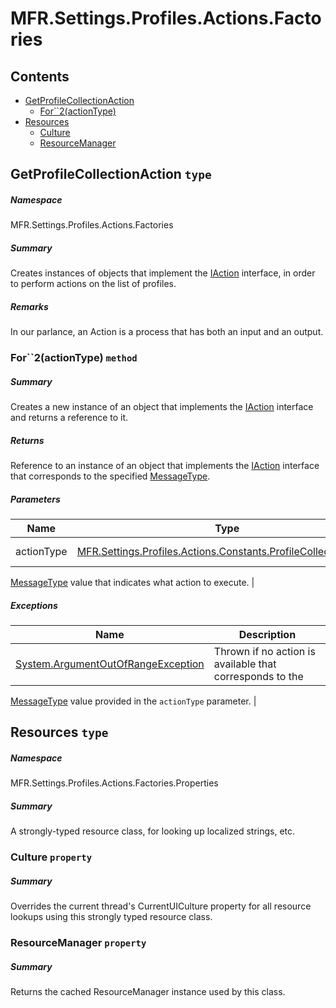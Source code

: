 <a name='assembly'></a>
# MFR.Settings.Profiles.Actions.Factories

## Contents

- [GetProfileCollectionAction](#T-MFR-Settings-Profiles-Actions-Factories-GetProfileCollectionAction 'MFR.Settings.Profiles.Actions.Factories.GetProfileCollectionAction')
  - [For\`\`2(actionType)](#M-MFR-Settings-Profiles-Actions-Factories-GetProfileCollectionAction-For``2-MFR-Settings-Profiles-Actions-Constants-ProfileCollectionAction- 'MFR.Settings.Profiles.Actions.Factories.GetProfileCollectionAction.For``2(MFR.Settings.Profiles.Actions.Constants.ProfileCollectionAction)')
- [Resources](#T-MFR-Settings-Profiles-Actions-Factories-Properties-Resources 'MFR.Settings.Profiles.Actions.Factories.Properties.Resources')
  - [Culture](#P-MFR-Settings-Profiles-Actions-Factories-Properties-Resources-Culture 'MFR.Settings.Profiles.Actions.Factories.Properties.Resources.Culture')
  - [ResourceManager](#P-MFR-Settings-Profiles-Actions-Factories-Properties-Resources-ResourceManager 'MFR.Settings.Profiles.Actions.Factories.Properties.Resources.ResourceManager')

<a name='T-MFR-Settings-Profiles-Actions-Factories-GetProfileCollectionAction'></a>
## GetProfileCollectionAction `type`

##### Namespace

MFR.Settings.Profiles.Actions.Factories

##### Summary

Creates instances of objects that implement the
[IAction](#T-MFR-IAction 'MFR.IAction')
interface, in order to perform actions on the list of profiles.

##### Remarks

In our parlance, an Action is a process that has both an input and an output.

<a name='M-MFR-Settings-Profiles-Actions-Factories-GetProfileCollectionAction-For``2-MFR-Settings-Profiles-Actions-Constants-ProfileCollectionAction-'></a>
### For\`\`2(actionType) `method`

##### Summary

Creates a new instance of an object that implements the
[IAction](#T-MFR-IAction 'MFR.IAction')
interface and returns a reference to it.

##### Returns

Reference to an instance of an object that implements the
[IAction](#T-MFR-Messages-Actions-Interfaces-IAction 'MFR.Messages.Actions.Interfaces.IAction')
interface
that corresponds to the specified
[MessageType](#T-MFR-Messages-Constants-MessageType 'MFR.Messages.Constants.MessageType').

##### Parameters

| Name | Type | Description |
| ---- | ---- | ----------- |
| actionType | [MFR.Settings.Profiles.Actions.Constants.ProfileCollectionAction](#T-MFR-Settings-Profiles-Actions-Constants-ProfileCollectionAction 'MFR.Settings.Profiles.Actions.Constants.ProfileCollectionAction') | (Required.) A
[MessageType](#T-MFR-Messages-Constants-MessageType 'MFR.Messages.Constants.MessageType')
value that
indicates what action to execute. |

##### Exceptions

| Name | Description |
| ---- | ----------- |
| [System.ArgumentOutOfRangeException](http://msdn.microsoft.com/query/dev14.query?appId=Dev14IDEF1&l=EN-US&k=k:System.ArgumentOutOfRangeException 'System.ArgumentOutOfRangeException') | Thrown if no action is available that corresponds to the
[MessageType](#T-MFR-Messages-Constants-MessageType 'MFR.Messages.Constants.MessageType')
value provided
in the `actionType` parameter. |

<a name='T-MFR-Settings-Profiles-Actions-Factories-Properties-Resources'></a>
## Resources `type`

##### Namespace

MFR.Settings.Profiles.Actions.Factories.Properties

##### Summary

A strongly-typed resource class, for looking up localized strings, etc.

<a name='P-MFR-Settings-Profiles-Actions-Factories-Properties-Resources-Culture'></a>
### Culture `property`

##### Summary

Overrides the current thread's CurrentUICulture property for all
  resource lookups using this strongly typed resource class.

<a name='P-MFR-Settings-Profiles-Actions-Factories-Properties-Resources-ResourceManager'></a>
### ResourceManager `property`

##### Summary

Returns the cached ResourceManager instance used by this class.
